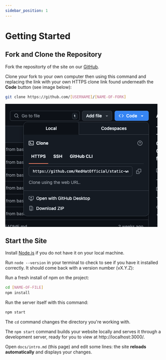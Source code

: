 ```yaml
---
sidebar_position: 1
---
```


# Getting Started

## Fork and Clone the Repository

Fork the repositorty of the site on our [GitHub](https://https://github.com/RedHatOfficial/static-website-template-for-ospo). 

Clone your fork to your own computer then using this command and replacing the link with your own HTTPS clone link found underneath the **Code** button (see image below):

```bash
git clone https://github.com/[USERNAME]/[NAME-OF-FORK]
```

![Location of HTML clone link](./images/clone-repo.png)

## Start the Site

Install [Node.js](https://nodejs.org/en) if you do not have it on your local machine.

Run `node --version` in your terminal to check to see if you have it installed correctly. It should come back with a version number (vX.Y.Z):

Run a fresh install of npm on the project:

```bash
cd [NAME-OF-FILE]
npm install
```

Run the server itself with this command:

```bash
npm start
```

The `cd` command changes the directory you're working with. 

The `npm start` command builds your website locally and serves it through a development server, ready for you to view at http://localhost:3000/.

Open `docs/intro.md` (this page) and edit some lines: the site **reloads automatically** and displays your changes.
